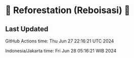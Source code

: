 
# 🌳 Reforestation (Reboisasi) 🌲

## Last Updated

GitHub Actions time: Thu Jun 27 22:16:21 UTC 2024

Indonesia/Jakarta time: Fri Jun 28 05:16:21 WIB 2024
